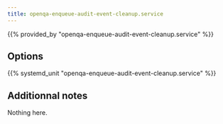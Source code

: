 ```yaml
---
title: openqa-enqueue-audit-event-cleanup.service
---
```


{{% provided_by "openqa-enqueue-audit-event-cleanup.service" %}}

## Options

{{% systemd_unit "openqa-enqueue-audit-event-cleanup.service" %}}

## Additionnal notes

Nothing here.